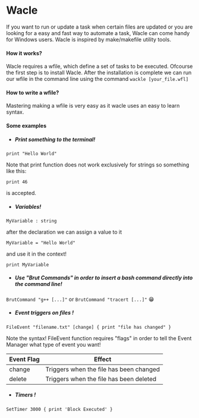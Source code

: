 # Wacle
If you want to run or update a task when certain files are updated or you are looking for a easy and fast way to automate a task, Wacle can come handy for Windows users.
Wacle is inspired by make/makefile utility tools.

#### How it works?
Wacle requires a wfile, which define a set of tasks to be executed.
Ofcourse the first step is to install Wacle.
After the installation is complete we can run our wfile in the command line using the command 
     `wackle [your_file.wfl]`
     
#### How to write a wfile?
Mastering making a wfile is very easy as it wacle uses an easy to learn syntax.

#### Some examples

* ##### Print something to the terminal!
`print "Hello World"`

Note that print function does not work exclusively for strings so something like this:

`print 46`

is accepted.

* ##### Variables!

`MyVariable : string`

after the declaration we can assign a value to it

`MyVariable = "Hello World"`

and use it in the context!

`print MyVariable`


* ##### Use "Brut Commands" in order to insert a bash command directly into the command line!
`BrutCommand "g++ [...]"` or `BrutCommand "tracert [...]"` :grin:

* ##### Event triggers on files !

`FileEvent "filename.txt" [change] {
print "file has changed"
}`

Note the syntax! 
FileEvent function requires "flags" in order to tell the Event Manager what type of event you want!

Event Flag | Effect
------------ | -------------
change | Triggers when the file has been changed
delete | Triggers when the file has been deleted


* ##### Timers !

`SetTimer 3000 {
print 'Block Executed'
}`

